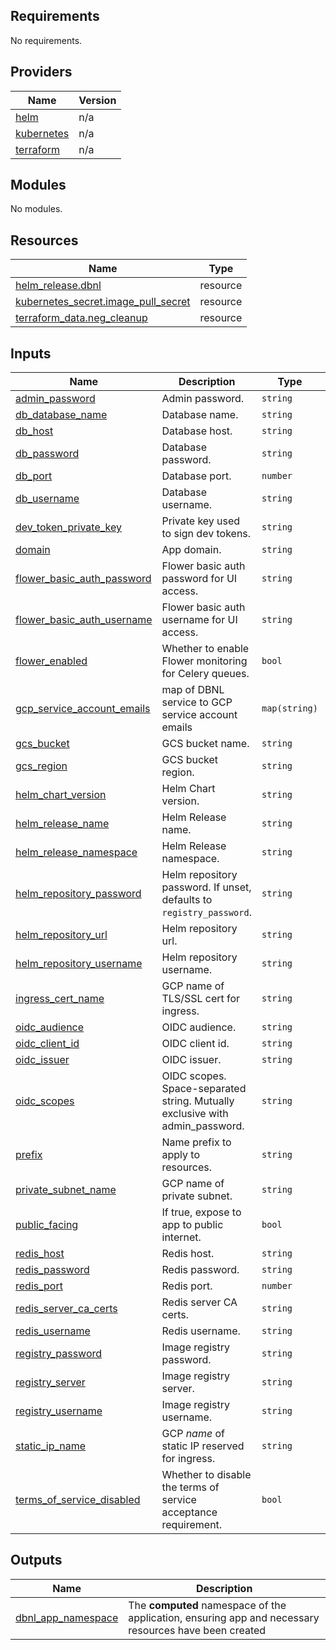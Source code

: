 <!-- BEGIN_TF_DOCS -->
## Requirements

No requirements.

## Providers

| Name | Version |
|------|---------|
| <a name="provider_helm"></a> [helm](#provider\_helm) | n/a |
| <a name="provider_kubernetes"></a> [kubernetes](#provider\_kubernetes) | n/a |
| <a name="provider_terraform"></a> [terraform](#provider\_terraform) | n/a |

## Modules

No modules.

## Resources

| Name | Type |
|------|------|
| [helm_release.dbnl](https://registry.terraform.io/providers/hashicorp/helm/latest/docs/resources/release) | resource |
| [kubernetes_secret.image_pull_secret](https://registry.terraform.io/providers/hashicorp/kubernetes/latest/docs/resources/secret) | resource |
| [terraform_data.neg_cleanup](https://registry.terraform.io/providers/hashicorp/terraform/latest/docs/resources/data) | resource |

## Inputs

| Name | Description | Type | Default | Required |
|------|-------------|------|---------|:--------:|
| <a name="input_admin_password"></a> [admin\_password](#input\_admin\_password) | Admin password. | `string` | `null` | no |
| <a name="input_db_database_name"></a> [db\_database\_name](#input\_db\_database\_name) | Database name. | `string` | `"dbnl"` | no |
| <a name="input_db_host"></a> [db\_host](#input\_db\_host) | Database host. | `string` | n/a | yes |
| <a name="input_db_password"></a> [db\_password](#input\_db\_password) | Database password. | `string` | n/a | yes |
| <a name="input_db_port"></a> [db\_port](#input\_db\_port) | Database port. | `number` | `5432` | no |
| <a name="input_db_username"></a> [db\_username](#input\_db\_username) | Database username. | `string` | n/a | yes |
| <a name="input_dev_token_private_key"></a> [dev\_token\_private\_key](#input\_dev\_token\_private\_key) | Private key used to sign dev tokens. | `string` | n/a | yes |
| <a name="input_domain"></a> [domain](#input\_domain) | App domain. | `string` | n/a | yes |
| <a name="input_flower_basic_auth_password"></a> [flower\_basic\_auth\_password](#input\_flower\_basic\_auth\_password) | Flower basic auth password for UI access. | `string` | `null` | no |
| <a name="input_flower_basic_auth_username"></a> [flower\_basic\_auth\_username](#input\_flower\_basic\_auth\_username) | Flower basic auth username for UI access. | `string` | `null` | no |
| <a name="input_flower_enabled"></a> [flower\_enabled](#input\_flower\_enabled) | Whether to enable Flower monitoring for Celery queues. | `bool` | `false` | no |
| <a name="input_gcp_service_account_emails"></a> [gcp\_service\_account\_emails](#input\_gcp\_service\_account\_emails) | map of DBNL service to GCP service account emails | `map(string)` | n/a | yes |
| <a name="input_gcs_bucket"></a> [gcs\_bucket](#input\_gcs\_bucket) | GCS bucket name. | `string` | n/a | yes |
| <a name="input_gcs_region"></a> [gcs\_region](#input\_gcs\_region) | GCS bucket region. | `string` | n/a | yes |
| <a name="input_helm_chart_version"></a> [helm\_chart\_version](#input\_helm\_chart\_version) | Helm Chart version. | `string` | n/a | yes |
| <a name="input_helm_release_name"></a> [helm\_release\_name](#input\_helm\_release\_name) | Helm Release name. | `string` | `"dbnl"` | no |
| <a name="input_helm_release_namespace"></a> [helm\_release\_namespace](#input\_helm\_release\_namespace) | Helm Release namespace. | `string` | `"default"` | no |
| <a name="input_helm_repository_password"></a> [helm\_repository\_password](#input\_helm\_repository\_password) | Helm repository password. If unset, defaults to `registry_password`. | `string` | `null` | no |
| <a name="input_helm_repository_url"></a> [helm\_repository\_url](#input\_helm\_repository\_url) | Helm repository url. | `string` | n/a | yes |
| <a name="input_helm_repository_username"></a> [helm\_repository\_username](#input\_helm\_repository\_username) | Helm repository username. | `string` | n/a | yes |
| <a name="input_ingress_cert_name"></a> [ingress\_cert\_name](#input\_ingress\_cert\_name) | GCP name of TLS/SSL cert for ingress. | `string` | n/a | yes |
| <a name="input_oidc_audience"></a> [oidc\_audience](#input\_oidc\_audience) | OIDC audience. | `string` | `null` | no |
| <a name="input_oidc_client_id"></a> [oidc\_client\_id](#input\_oidc\_client\_id) | OIDC client id. | `string` | `null` | no |
| <a name="input_oidc_issuer"></a> [oidc\_issuer](#input\_oidc\_issuer) | OIDC issuer. | `string` | `null` | no |
| <a name="input_oidc_scopes"></a> [oidc\_scopes](#input\_oidc\_scopes) | OIDC scopes. Space-separated string. Mutually exclusive with admin\_password. | `string` | `"openid email profile"` | no |
| <a name="input_prefix"></a> [prefix](#input\_prefix) | Name prefix to apply to resources. | `string` | n/a | yes |
| <a name="input_private_subnet_name"></a> [private\_subnet\_name](#input\_private\_subnet\_name) | GCP name of private subnet. | `string` | n/a | yes |
| <a name="input_public_facing"></a> [public\_facing](#input\_public\_facing) | If true, expose to app to public internet. | `bool` | `false` | no |
| <a name="input_redis_host"></a> [redis\_host](#input\_redis\_host) | Redis host. | `string` | n/a | yes |
| <a name="input_redis_password"></a> [redis\_password](#input\_redis\_password) | Redis password. | `string` | n/a | yes |
| <a name="input_redis_port"></a> [redis\_port](#input\_redis\_port) | Redis port. | `number` | `6379` | no |
| <a name="input_redis_server_ca_certs"></a> [redis\_server\_ca\_certs](#input\_redis\_server\_ca\_certs) | Redis server CA certs. | `string` | n/a | yes |
| <a name="input_redis_username"></a> [redis\_username](#input\_redis\_username) | Redis username. | `string` | `"default"` | no |
| <a name="input_registry_password"></a> [registry\_password](#input\_registry\_password) | Image registry password. | `string` | `null` | no |
| <a name="input_registry_server"></a> [registry\_server](#input\_registry\_server) | Image registry server. | `string` | `"ghcr.io/dbnlai"` | no |
| <a name="input_registry_username"></a> [registry\_username](#input\_registry\_username) | Image registry username. | `string` | `null` | no |
| <a name="input_static_ip_name"></a> [static\_ip\_name](#input\_static\_ip\_name) | GCP _name_ of static IP reserved for ingress. | `string` | n/a | yes |
| <a name="input_terms_of_service_disabled"></a> [terms\_of\_service\_disabled](#input\_terms\_of\_service\_disabled) | Whether to disable the terms of service acceptance requirement. | `bool` | `false` | no |

## Outputs

| Name | Description |
|------|-------------|
| <a name="output_dbnl_app_namespace"></a> [dbnl\_app\_namespace](#output\_dbnl\_app\_namespace) | The **computed** namespace of the application, ensuring app and necessary resources have been created |
<!-- END_TF_DOCS -->